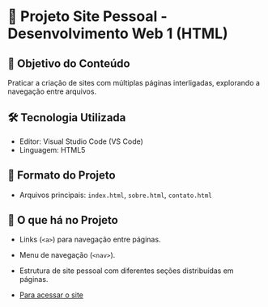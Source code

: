 # 📘 Projeto Site Pessoal - Desenvolvimento Web 1 (HTML)

## 🎯 Objetivo do Conteúdo
Praticar a criação de sites com múltiplas páginas interligadas, explorando a navegação entre arquivos.  

## 🛠️ Tecnologia Utilizada
- Editor: Visual Studio Code (VS Code)  
- Linguagem: HTML5  

## 📂 Formato do Projeto
- Arquivos principais: `index.html`, `sobre.html`, `contato.html`  

## 📝 O que há no Projeto
- Links (`<a>`) para navegação entre páginas.  
- Menu de navegação (`<nav>`).  
- Estrutura de site pessoal com diferentes seções distribuídas em páginas.

- [Para acessar o site](https://annaellycavitoria.github.io/PROJETO4---WEB-I/)
